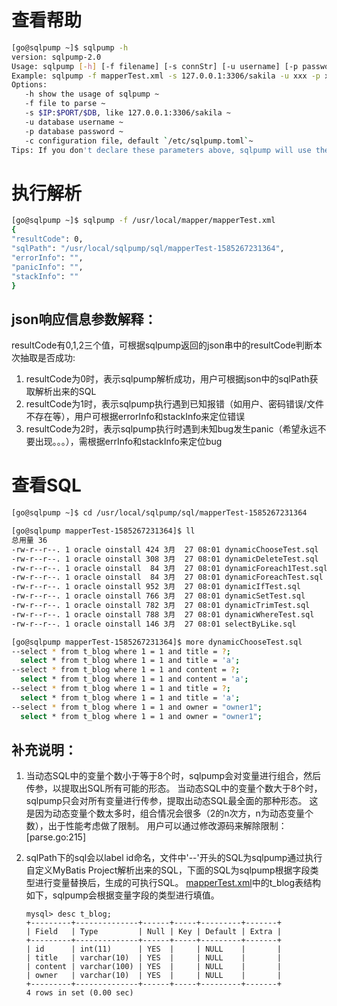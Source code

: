 # 查看帮助

```bash
[go@sqlpump ~]$ sqlpump -h
version: sqlpump-2.0
Usage: sqlpump [-h] [-f filename] [-s connStr] [-u username] [-p password] [-c fileConf]
Example: sqlpump -f mapperTest.xml -s 127.0.0.1:3306/sakila -u xxx -p xxx -c /usr/etc/sqlpump.toml
Options:
   -h show the usage of sqlpump ~
   -f file to parse ~
   -s $IP:$PORT/$DB, like 127.0.0.1:3306/sakila ~
   -u database username ~
   -p database password ~
   -c configuration file, default `/etc/sqlpump.toml`~
Tips: If you don't declare these parameters above, sqlpump will use the parameters in the configuration file.
```

# 执行解析

```bash
[go@sqlpump ~]$ sqlpump -f /usr/local/mapper/mapperTest.xml
{
"resultCode": 0,
"sqlPath": "/usr/local/sqlpump/sql/mapperTest-1585267231364",
"errorInfo": "",
"panicInfo": "",
"stackInfo": ""
}
```

## json响应信息参数解释：
resultCode有0,1,2三个值，可根据sqlpump返回的json串中的resultCode判断本次抽取是否成功:
1) resultCode为0时，表示sqlpump解析成功，用户可根据json中的sqlPath获取解析出来的SQL
2) resultCode为1时，表示sqlpump执行遇到已知报错（如用户、密码错误/文件不存在等），用户可根据errorInfo和stackInfo来定位错误
3) resultCode为2时，表示sqlpump执行时遇到未知bug发生panic（希望永远不要出现。。。），需根据errInfo和stackInfo来定位bug

# 查看SQL

```bash
[go@sqlpump ~]$ cd /usr/local/sqlpump/sql/mapperTest-1585267231364

[go@sqlpump mapperTest-1585267231364]$ ll
总用量 36
-rw-r--r--. 1 oracle oinstall 424 3月  27 08:01 dynamicChooseTest.sql
-rw-r--r--. 1 oracle oinstall 308 3月  27 08:01 dynamicDeleteTest.sql
-rw-r--r--. 1 oracle oinstall  84 3月  27 08:01 dynamicForeach1Test.sql
-rw-r--r--. 1 oracle oinstall  84 3月  27 08:01 dynamicForeachTest.sql
-rw-r--r--. 1 oracle oinstall 952 3月  27 08:01 dynamicIfTest.sql
-rw-r--r--. 1 oracle oinstall 766 3月  27 08:01 dynamicSetTest.sql
-rw-r--r--. 1 oracle oinstall 782 3月  27 08:01 dynamicTrimTest.sql
-rw-r--r--. 1 oracle oinstall 788 3月  27 08:01 dynamicWhereTest.sql
-rw-r--r--. 1 oracle oinstall 146 3月  27 08:01 selectByLike.sql

[go@sqlpump mapperTest-1585267231364]$ more dynamicChooseTest.sql
--select * from t_blog where 1 = 1 and title = ?;
  select * from t_blog where 1 = 1 and title = 'a';
--select * from t_blog where 1 = 1 and content = ?;
  select * from t_blog where 1 = 1 and content = 'a';
--select * from t_blog where 1 = 1 and title = ?;
  select * from t_blog where 1 = 1 and title = 'a';
--select * from t_blog where 1 = 1 and owner = "owner1";
  select * from t_blog where 1 = 1 and owner = "owner1";
```

## 补充说明：
1. 当动态SQL中的变量个数小于等于8个时，sqlpump会对变量进行组合，然后传参，以提取出SQL所有可能的形态。
   当动态SQL中的变量个数大于8个时，sqlpump只会对所有变量进行传参，提取出动态SQL最全面的那种形态。
   这是因为动态变量个数太多时，组合情况会很多（2的n次方，n为动态变量个数），出于性能考虑做了限制。
   用户可以通过修改源码来解除限制：[parse.go:215]

2. sqlPath下的sql会以label id命名，文件中'--'开头的SQL为sqlpump通过执行自定义MyBatis Project解析出来的SQL，下面的SQL为sqlpump根据字段类型进行变量替换后，生成的可执行SQL。
[mapperTest.xml](https://github.com/dbaxg/sqlpump/tree/master/doc/mapperTest.xml)中的t_blog表结构如下，sqlpump会根据变量字段的类型进行填值。
   ```hash
   mysql> desc t_blog;
   +---------+--------------+------+-----+---------+-------+
   | Field   | Type         | Null | Key | Default | Extra |
   +---------+--------------+------+-----+---------+-------+
   | id      | int(11)      | YES  |     | NULL    |       |
   | title   | varchar(10)  | YES  |     | NULL    |       |
   | content | varchar(100) | YES  |     | NULL    |       |
   | owner   | varchar(10)  | YES  |     | NULL    |       |
   +---------+--------------+------+-----+---------+-------+
   4 rows in set (0.00 sec)
   ```